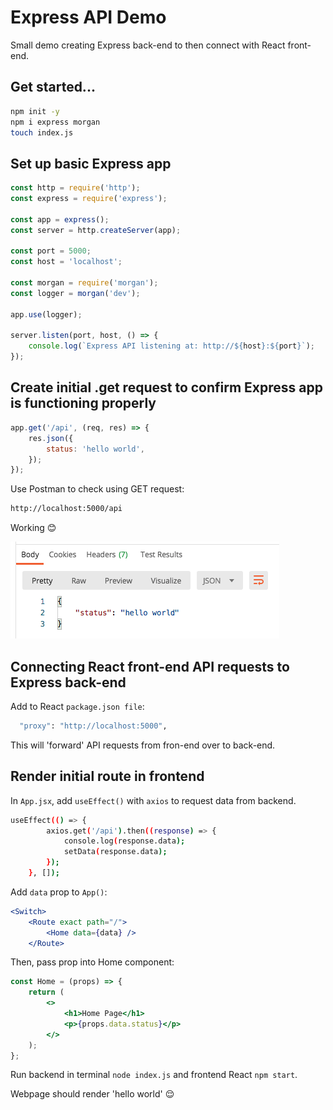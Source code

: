 # Express API Demo

Small demo creating Express back-end to then connect with React front-end.

## Get started...

```sh
npm init -y
npm i express morgan
touch index.js
```

## Set up basic Express app

```js
const http = require('http');
const express = require('express');

const app = express();
const server = http.createServer(app);

const port = 5000;
const host = 'localhost';

const morgan = require('morgan');
const logger = morgan('dev');

app.use(logger);

server.listen(port, host, () => {
	console.log(`Express API listening at: http://${host}:${port}`);
});
```

## Create initial .get request to confirm Express app is functioning properly

```js
app.get('/api', (req, res) => {
	res.json({
		status: 'hello world',
	});
});
```

Use Postman to check using GET request:

```sh
http://localhost:5000/api
```

Working 😊

![postman](./images/postman.png)

## Connecting React front-end API requests to Express back-end

Add to React `package.json file`:

```sh
  "proxy": "http://localhost:5000",
```

This will 'forward' API requests from fron-end over to back-end.

## Render initial route in frontend

In `App.jsx`, add `useEffect()` with `axios` to request data from backend.

```sh
useEffect(() => {
		axios.get('/api').then((response) => {
			console.log(response.data);
			setData(response.data);
		});
	}, []);
```

Add `data` prop to `App()`:

```jsx
<Switch>
    <Route exact path="/">
        <Home data={data} />
    </Route>
```

Then, pass prop into Home component:

```jsx
const Home = (props) => {
	return (
		<>
			<h1>Home Page</h1>
			<p>{props.data.status}</p>
		</>
	);
};
```

Run backend in terminal `node index.js` and frontend React `npm start`.

Webpage should render 'hello world' 😌
